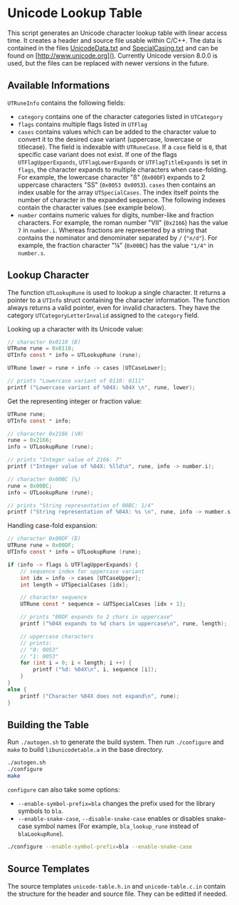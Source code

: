 Unicode Lookup Table
====================

This script generates an Unicode character lookup table with linear access time. It creates a header and source file usable within C/C++. The data is contained in the files [UnicodeData.txt](http://www.unicode.org/Public/8.0.0/ucd/UnicodeData.txt) and [SpecialCasing.txt](http://www.unicode.org/Public/8.0.0/ucd/SpecialCasing.txt) and can be found on [http://www.unicode.org](). Currently Unicode version 8.0.0 is used, but the files can be replaced with newer versions in the future.

Available Informations
----------------------

`UTRuneInfo` contains the following fields:

- `category` contains one of the character categories listed in `UTCategory`
- `flags` contains multiple flags listed in `UTFlag`
- `cases` contains values which can be added to the character value to convert it to the desired case variant (uppercase, lowercase or titlecase). The field is indexable with `UTRuneCase`. If a `case` field is `0`, that specific case variant does not exist. If one of the flags `UTFlagUpperExpands`, `UTFlagLowerExpands` or `UTFlagTitleExpands` is set in `flags`, the character expands to multiple characters when case-folding. For example, the lowercase character "ß" (`0x00DF`) expands to 2 uppercase characters "SS" (`0x0053 0x0053`). `cases` then contains an index usable for the array `UTSpecialCases`. The index itself points the number of character in the expanded sequence. The following indexes contain the character values (see example below).
- `number` contains numeric values for digits, number-like and fraction characters. For example, the roman number "Ⅶ" (`0x2166`) has the value `7` in `number.i`. Whereas fractions are represented by a string that contains the nominator and denominater separated by `/` (`"n/d"`). For example, the fraction character "¼" (`0x00BC`) has the value `"1/4"` in `number.s`.

Lookup Character
----------------

The function `UTLookupRune` is used to lookup a single character. It returns a pointer to a `UTInfo` struct containing the character information. The function always returns a valid pointer, even for invalid characters. They have the category `UTCategoryLetterInvalid` assigned to the `category` field.

Looking up a character with its Unicode value:

```c
// character 0x0110 (Đ)
UTRune rune = 0x0110;
UTInfo const * info = UTLookupRune (rune);

UTRune lower = rune + info -> cases [UTCaseLower];

// prints "Lowercase variant of 0110: 0111"
printf ("Lowercase variant of %04X: %04X \n", rune, lower);
```

Get the representing integer or fraction value:

```c
UTRune rune;
UTInfo const * info;

// character 0x2166 (Ⅶ)
rune = 0x2166;
info = UTLookupRune (rune);

// prints "Integer value of 2166: 7"
printf ("Integer value of %04X: %lld\n", rune, info -> number.i);

// character 0x00BC (¼)
rune = 0x00BC;
info = UTLookupRune (rune);

// prints "String representation of 00BC: 1/4"
printf ("String representation of %04X: %s \n", rune, info -> number.s);

```

Handling case-fold expansion:

```c
// character 0x00DF (ß)
UTRune rune = 0x00DF;
UTInfo const * info = UTLookupRune (rune);

if (info -> flags & UTFlagUpperExpands) {
	// sequence index for uppercase variant
	int idx = info -> cases [UTCaseUpper];
	int length = UTSpecialCases [idx];

	// character sequence
	UTRune const * sequence = &UTSpecialCases [idx + 1];

	// prints "00DF expands to 2 chars in uppercase"
	printf ("%04X expands to %d chars in uppercase\n", rune, length);

	// uppercase characters
	// prints:
	// "0: 0053"
	// "1: 0053"
	for (int i = 0; i < length; i ++) {
		printf ("%d: %04X\n", i, sequence [i]);
	}
}
else {
	printf ("Character %04X does not expand\n", rune);
}
```

Building the Table
------------------

Run `./autogen.sh` to generate the build system. Then run `./configure` and `make` to build `libunicodetable.a` in the base directory.

```sh
./autogen.sh
./configure
make
```

`configure` can also take some options:

- `--enable-symbol-prefix=bla` changes the prefix used for the library symbols to `bla`.
- `--enable-snake-case`, `--disable-snake-case` enables or disables snake-case symbol names (For example, `bla_lookup_rune` instead of `blaLookupRune`).

```sh
./configure --enable-symbol-prefix=bla --enable-snake-case
```

Source Templates
----------------

The source templates `unicode-table.h.in` and `unicode-table.c.in` contain the structure for the header and source file. They can be editted if needed.
